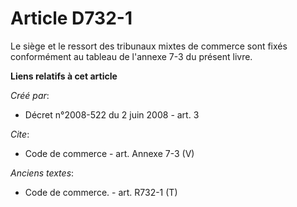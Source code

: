 # Article D732-1

Le siège et le ressort des tribunaux mixtes de commerce sont fixés conformément au tableau de l'annexe 7-3 du présent livre.

**Liens relatifs à cet article**

_Créé par_:

  - Décret n°2008-522 du 2 juin 2008 - art. 3

_Cite_:

  - Code de commerce - art. Annexe 7-3 (V)

_Anciens textes_:

  - Code de commerce. - art. R732-1 (T)
